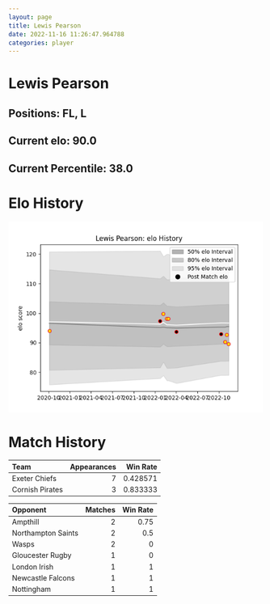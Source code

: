```yaml
---  
layout: page  
title: Lewis Pearson  
date: 2022-11-16 11:26:47.964788  
categories: player  
---
```

# Lewis Pearson

## Positions: FL, L

## Current elo: 90.0

## Current Percentile: 38.0

# Elo History


![elo history](history_LewisPearson.png)
# Match History


| Team            |   Appearances |   Win Rate |
|:----------------|--------------:|-----------:|
| Exeter Chiefs   |             7 |   0.428571 |
| Cornish Pirates |             3 |   0.833333 |

| Opponent           |   Matches |   Win Rate |
|:-------------------|----------:|-----------:|
| Ampthill           |         2 |       0.75 |
| Northampton Saints |         2 |       0.5  |
| Wasps              |         2 |       0    |
| Gloucester Rugby   |         1 |       0    |
| London Irish       |         1 |       1    |
| Newcastle Falcons  |         1 |       1    |
| Nottingham         |         1 |       1    |